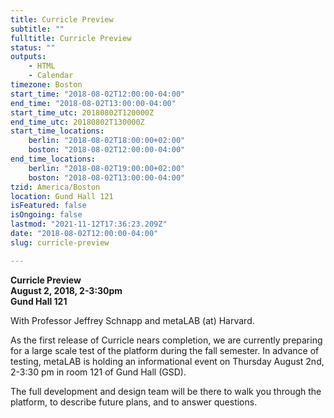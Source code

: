 ```yaml
---
title: Curricle Preview
subtitle: ""
fulltitle: Curricle Preview
status: ""
outputs:
    - HTML
    - Calendar
timezone: Boston
start_time: "2018-08-02T12:00:00-04:00"
end_time: "2018-08-02T13:00:00-04:00"
start_time_utc: 20180802T120000Z
end_time_utc: 20180802T130000Z
start_time_locations:
    berlin: "2018-08-02T18:00:00+02:00"
    boston: "2018-08-02T12:00:00-04:00"
end_time_locations:
    berlin: "2018-08-02T19:00:00+02:00"
    boston: "2018-08-02T13:00:00-04:00"
tzid: America/Boston
location: Gund Hall 121
isFeatured: false
isOngoing: false
lastmod: "2021-11-12T17:36:23.209Z"
date: "2018-08-02T12:00:00-04:00"
slug: curricle-preview

---
```

**Curricle Preview<br />
August 2, 2018, 2-3:30pm<br />
Gund Hall 121**

With Professor Jeffrey Schnapp and metaLAB (at) Harvard.

As the first release of Curricle nears completion,  we are currently preparing for a large scale test of the platform during the fall semester. In advance of testing, metaLAB is holding an informational event on Thursday August 2nd, 2-3:30 pm in room 121 of Gund Hall (GSD).

The full development and design team will be there to walk you through the platform, to describe future plans, and to answer questions.